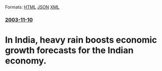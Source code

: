 
Formats: [HTML](/news/2003/11/10/in-india-heavy-rain-boosts-economic-growth-forecasts-for-the-indian-economy.html)  [JSON](/news/2003/11/10/in-india-heavy-rain-boosts-economic-growth-forecasts-for-the-indian-economy.json)  [XML](/news/2003/11/10/in-india-heavy-rain-boosts-economic-growth-forecasts-for-the-indian-economy.xml)  

### [2003-11-10](/news/2003/11/10/index.md)

##### 
#  In India, heavy rain boosts economic growth forecasts for the Indian economy.



